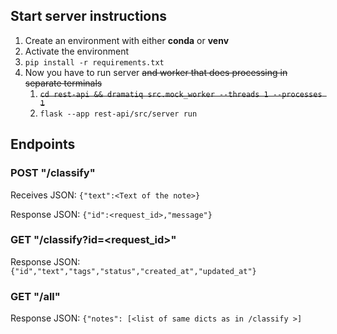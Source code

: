 ## Start server instructions

1. Create an environment with either **conda** or **venv**
2. Activate the environment
3. `pip install -r requirements.txt`
4. Now you have to run server ~~and worker that does processing in separate terminals~~
    1. ~~`cd rest-api && dramatiq src.mock_worker --threads 1 --processes 1`~~
    2. `flask --app rest-api/src/server run`
## Endpoints

### POST "/classify"

Receives JSON: `{"text":<Text of the note>}`

Response JSON: `{"id":<request_id>,"message"}`

### GET "/classify?id=<request_id>"

Response JSON: `{"id","text","tags","status","created_at","updated_at"}`

### GET "/all"

Response JSON: `{"notes": [<list of same dicts as in /classify >]`
